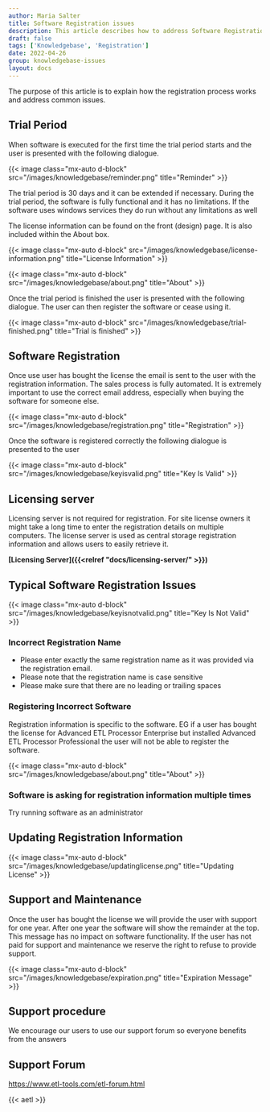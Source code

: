 ```yaml
---
author: Maria Salter
title: Software Registration issues
description: This article describes how to address Software Registration issues
draft: false
tags: ['Knowledgebase', 'Registration']
date: 2022-04-26
group: knowledgebase-issues
layout: docs
---
```


The purpose of this article is to explain how the registration process works and address common issues.

## Trial Period

When software is executed for the first time the trial period starts and the user is presented with the following dialogue.

{{< image class="mx-auto d-block"  src="/images/knowledgebase/reminder.png" title="Reminder" >}}

The trial period is 30 days and it can be extended if necessary. During the trial period, the software is fully functional and it has no limitations. If the software uses windows services they do run without any limitations as well

The license information can be found on the front (design) page. It is also included within the About box.

{{< image class="mx-auto d-block"  src="/images/knowledgebase/license-information.png" title="License Information" >}}

{{< image class="mx-auto d-block"  src="/images/knowledgebase/about.png" title="About" >}}

Once the trial period is finished the user is presented with the following dialogue. The user can then register the software or cease using it.

{{< image class="mx-auto d-block"  src="/images/knowledgebase/trial-finished.png" title="Trial is finished" >}}

## Software Registration

Once use user has bought the license the email is sent to the user with the registration information. The sales process is fully automated. It is extremely important to use the correct email address, especially when buying the software for someone else.

{{< image class="mx-auto d-block"  src="/images/knowledgebase/registration.png" title="Registration" >}}

Once the software is registered correctly the following dialogue is presented to the user

{{< image class="mx-auto d-block"  src="/images/knowledgebase/keyisvalid.png" title="Key Is Valid" >}}

## Licensing server

Licensing server is not required for registration. For site license owners it might take a long time to enter the registration details on multiple computers. The license server is used as central storage registration information and allows users to easily retrieve it.

**[Licensing Server]({{<relref "docs/licensing-server/" >}})**

## Typical Software Registration Issues

{{< image class="mx-auto d-block"  src="/images/knowledgebase/keyisnotvalid.png" title="Key Is Not Valid" >}}

### Incorrect Registration Name

- Please enter exactly the same registration name as it was provided via the registration email.
- Please note that the registration name is case sensitive
- Please make sure that there are no leading or trailing spaces

### Registering Incorrect Software

Registration information is specific to the software. EG if a user has bought the license for Advanced ETL Processor Enterprise but installed Advanced ETL Processor Professional the user will not be able to register the software.

{{< image class="mx-auto d-block"  src="/images/knowledgebase/about.png" title="About" >}}

### Software is asking for registration information multiple times

Try running software as an administrator

## Updating Registration Information

{{< image class="mx-auto d-block"  src="/images/knowledgebase/updatinglicense.png" title="Updating License" >}}

## Support and Maintenance

Once the user has bought the license we will provide the user with support for one year. After one year the software will show the remainder at the top. This message has no impact on software functionality. If the user has not paid for support and maintenance we reserve the right to refuse to provide support.

{{< image class="mx-auto d-block"  src="/images/knowledgebase/expiration.png" title="Expiration Message" >}}

## Support procedure

We encourage our users to use our support forum so everyone benefits from the answers

## Support Forum

https://www.etl-tools.com/etl-forum.html

{{< aetl >}}
